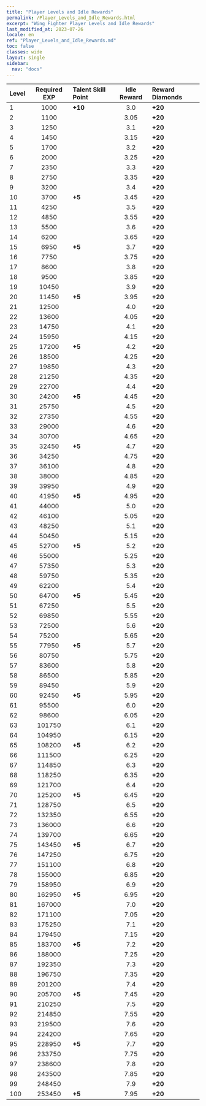 ```yaml
---
title: "Player Levels and Idle Rewards"
permalink: /Player_Levels_and_Idle_Rewards.html
excerpt: "Wing Fighter Player Levels and Idle Rewards"
last_modified_at: 2023-07-26
locale: en
ref: "Player_Levels_and_Idle_Rewards.md"
toc: false
classes: wide
layout: single
sidebar:
  nav: "docs"
---
```


  |  Level | Required EXP | Talent Skill Point | Idle Reward | Reward Diamonds |
  |:-------|:------------:|:-------------------|:-----------:|:----------------|
  | 1 | 1000 | **+10** | 3.0 | **+20** |
  | 2 | 1100 |  | 3.05 | **+20** |
  | 3 | 1250 |  | 3.1 | **+20** |
  | 4 | 1450 |  | 3.15 | **+20** |
  | 5 | 1700 |  | 3.2 | **+20** |
  | 6 | 2000 |  | 3.25 | **+20** |
  | 7 | 2350 |  | 3.3 | **+20** |
  | 8 | 2750 |  | 3.35 | **+20** |
  | 9 | 3200 |  | 3.4 | **+20** |
  | 10 | 3700 | **+5** | 3.45 | **+20** |
  | 11 | 4250 |  | 3.5 | **+20** |
  | 12 | 4850 |  | 3.55 | **+20** |
  | 13 | 5500 |  | 3.6 | **+20** |
  | 14 | 6200 |  | 3.65 | **+20** |
  | 15 | 6950 | **+5** | 3.7 | **+20** |
  | 16 | 7750 |  | 3.75 | **+20** |
  | 17 | 8600 |  | 3.8 | **+20** |
  | 18 | 9500 |  | 3.85 | **+20** |
  | 19 | 10450 |  | 3.9 | **+20** |
  | 20 | 11450 | **+5** | 3.95 | **+20** |
  | 21 | 12500 |  | 4.0 | **+20** |
  | 22 | 13600 |  | 4.05 | **+20** |
  | 23 | 14750 |  | 4.1 | **+20** |
  | 24 | 15950 |  | 4.15 | **+20** |
  | 25 | 17200 | **+5** | 4.2 | **+20** |
  | 26 | 18500 |  | 4.25 | **+20** |
  | 27 | 19850 |  | 4.3 | **+20** |
  | 28 | 21250 |  | 4.35 | **+20** |
  | 29 | 22700 |  | 4.4 | **+20** |
  | 30 | 24200 | **+5** | 4.45 | **+20** |
  | 31 | 25750 |  | 4.5 | **+20** |
  | 32 | 27350 |  | 4.55 | **+20** |
  | 33 | 29000 |  | 4.6 | **+20** |
  | 34 | 30700 |  | 4.65 | **+20** |
  | 35 | 32450 | **+5** | 4.7 | **+20** |
  | 36 | 34250 |  | 4.75 | **+20** |
  | 37 | 36100 |  | 4.8 | **+20** |
  | 38 | 38000 |  | 4.85 | **+20** |
  | 39 | 39950 |  | 4.9 | **+20** |
  | 40 | 41950 | **+5** | 4.95 | **+20** |
  | 41 | 44000 |  | 5.0 | **+20** |
  | 42 | 46100 |  | 5.05 | **+20** |
  | 43 | 48250 |  | 5.1 | **+20** |
  | 44 | 50450 |  | 5.15 | **+20** |
  | 45 | 52700 | **+5** | 5.2 | **+20** |
  | 46 | 55000 |  | 5.25 | **+20** |
  | 47 | 57350 |  | 5.3 | **+20** |
  | 48 | 59750 |  | 5.35 | **+20** |
  | 49 | 62200 |  | 5.4 | **+20** |
  | 50 | 64700 | **+5** | 5.45 | **+20** |
  | 51 | 67250 |  | 5.5 | **+20** |
  | 52 | 69850 |  | 5.55 | **+20** |
  | 53 | 72500 |  | 5.6 | **+20** |
  | 54 | 75200 |  | 5.65 | **+20** |
  | 55 | 77950 | **+5** | 5.7 | **+20** |
  | 56 | 80750 |  | 5.75 | **+20** |
  | 57 | 83600 |  | 5.8 | **+20** |
  | 58 | 86500 |  | 5.85 | **+20** |
  | 59 | 89450 |  | 5.9 | **+20** |
  | 60 | 92450 | **+5** | 5.95 | **+20** |
  | 61 | 95500 |  | 6.0 | **+20** |
  | 62 | 98600 |  | 6.05 | **+20** |
  | 63 | 101750 |  | 6.1 | **+20** |
  | 64 | 104950 |  | 6.15 | **+20** |
  | 65 | 108200 | **+5** | 6.2 | **+20** |
  | 66 | 111500 |  | 6.25 | **+20** |
  | 67 | 114850 |  | 6.3 | **+20** |
  | 68 | 118250 |  | 6.35 | **+20** |
  | 69 | 121700 |  | 6.4 | **+20** |
  | 70 | 125200 | **+5** | 6.45 | **+20** |
  | 71 | 128750 |  | 6.5 | **+20** |
  | 72 | 132350 |  | 6.55 | **+20** |
  | 73 | 136000 |  | 6.6 | **+20** |
  | 74 | 139700 |  | 6.65 | **+20** |
  | 75 | 143450 | **+5** | 6.7 | **+20** |
  | 76 | 147250 |  | 6.75 | **+20** |
  | 77 | 151100 |  | 6.8 | **+20** |
  | 78 | 155000 |  | 6.85 | **+20** |
  | 79 | 158950 |  | 6.9 | **+20** |
  | 80 | 162950 | **+5** | 6.95 | **+20** |
  | 81 | 167000 |  | 7.0 | **+20** |
  | 82 | 171100 |  | 7.05 | **+20** |
  | 83 | 175250 |  | 7.1 | **+20** |
  | 84 | 179450 |  | 7.15 | **+20** |
  | 85 | 183700 | **+5** | 7.2 | **+20** |
  | 86 | 188000 |  | 7.25 | **+20** |
  | 87 | 192350 |  | 7.3 | **+20** |
  | 88 | 196750 |  | 7.35 | **+20** |
  | 89 | 201200 |  | 7.4 | **+20** |
  | 90 | 205700 | **+5** | 7.45 | **+20** |
  | 91 | 210250 |  | 7.5 | **+20** |
  | 92 | 214850 |  | 7.55 | **+20** |
  | 93 | 219500 |  | 7.6 | **+20** |
  | 94 | 224200 |  | 7.65 | **+20** |
  | 95 | 228950 | **+5** | 7.7 | **+20** |
  | 96 | 233750 |  | 7.75 | **+20** |
  | 97 | 238600 |  | 7.8 | **+20** |
  | 98 | 243500 |  | 7.85 | **+20** |
  | 99 | 248450 |  | 7.9 | **+20** |
  | 100 | 253450 | **+5** | 7.95 | **+20** |
